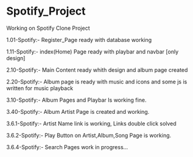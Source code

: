 # Spotify_Project
Working on Spotify Clone Project

1.01-Spotify:- Register_Page ready with database working

1.11-Spotify:- index(Home) Page ready with playbar and navbar [only design]

2.10-Spotify:- Main Content ready whith design and album page created

2.20-Spotify:- Album page is ready with music and icons and some js is written for music playback

3.10-Spotify:- Album Pages and Playbar Is working fine.

3.40-Spotify:- Album Artist Page is created and working.

3.6.1-Spotify:- Artist Name link is working, Links double click solved

3.6.2-Spotify:- Play Button on Artist,Album,Song Page is working.

3.6.4-Spotify:- Search Pages work in progress...
